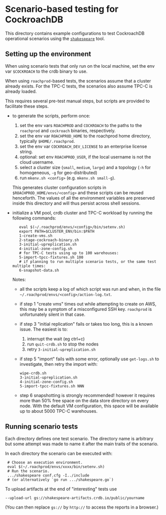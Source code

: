 # Scenario-based testing for CockroachDB

This directory contains example configurations to test CockroachDB
operational scenarios using the
[`shakespeare`](https://github.com/knz/shakespeare) tool.

## Setting up the environment

When using scenario tests that only run on the local machine,
set the env var `$COCKROACH` to the crdb binary to use.

When using `roachprod`-based tests, the scenarios assume
that a cluster already exists. For the TPC-C tests,
the scenarios also assume TPC-C is already loaded.

This requires several pre-test manual steps, but scripts are provided
to facilitate these steps.

- to generate the scripts, perform once:

  1. set the env vars `ROACHPROD` and `COCKROACH` to the paths to
     the `roachprod` and `cockroach` binaries, respectively.
  2. set the env var `ROACHPROD_HOME` to the roachprod home directory,
     typically `$HOME/.roachprod`.
  3. set the env var `COCKROACH_DEV_LICENSE` to an enterprise license
     string.
  4. optional: set env `ROACHPROD_USER`, if the local username is not
     the cloud username.
  5. select a cluster size (`small`, `medium`, `large`) and a topology
     (`-h` for homogeneous, `-g` for geo-distributed)
  6. run `mkenv.sh <config>` (e.g. `mkenv.sh small-g`).

  This generates cluster configuration scripts in
  `$ROACHPROD_HOME/envs/<config>` and these scripts can be reused
  henceforth. The values of all the environment variables are
  preserved inside this directory and will thus persist across
  shell sessions.

- initialize a VM pool, crdb cluster and TPC-C workload by running the
  following commands:

         eval $(~/.roachprod/envs/<config>/bin/setenv.sh)
         export PATH=$CLUSTER_ENV/bin:$PATH
         1-create-vms.sh
         2-stage-cockroach-binary.sh
         3-initial-upreplication.sh
         4-initial-zone-config.sh
         # for TPC-C tests using up to 100 warehouses:
         5-import-tpcc-fixtures.sh 100
         # if planning to run multiple scenario tests, or the same test multiple times:
         6-snapshot-data.sh

  Notes:

  - all the scripts keep a log of which script was run and when,
    in the file `~/.roachprod/envs/<config>/action-log.txt`.

  - if step 1 "create vms" times out while attempting to create on
    AWS, this may be a symptom of a misconfigured SSH key. `roachprod`
    is unfortunately silent in that case.

  - if step 3 "initial replication" fails or takes too long,
    this is a known issue. The easiest is to:

	1. interrupt the wait (eg ctrl+c)
	2. run `quit-crdb.sh` to stop the nodes
	3. retry `3-initial-upreplication.sh`

  - if step 5 "import" fails with some error, optionally use
    `get-logs.sh` to investigate, then retry the import with:

        wipe-crdb.sh
        3-initial-upreplication.sh
        4-initial-zone-config.sh
        5-import-tpcc-fixtures.sh NNN

  - step 6 snapshotting is strongly recommended! however it requires
    more than 50% free space on the data store directory on every
    node. With the default VM configuration, this space will be
    available up to about 5000 TPC-C warehouses.

## Running scenario tests

Each directory defines one test scenario. The directory name is
arbitrary but some attempt was made to name it after the main traits
of the scenario.

In each directory the scenario can be executed with:

     # Choose an execution environment.
     eval $(~/.roachprod/envs/xxxx/bin/setenv.sh)
	 # Run the scenario.
     .../shakespeare conf.cfg -I../include
     # (or alternatively `go run .../shakespeare.go`)

To upload artifacts at the end of "interesting" tests use

    --upload-url gs://shakespeare-artifacts.crdb.io/public/yourname

(You can then replace `gs://` by `http://` to access the reports in a
browser.)

